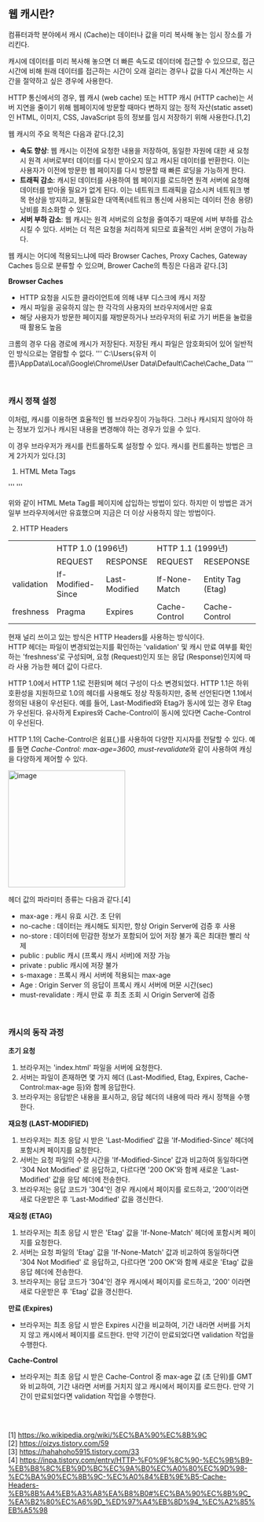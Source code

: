 ## 웹 캐시란?

컴퓨터과학 분야에서 캐시 (Cache)는 데이터나 값을 미리 복사해 놓는 임시 장소를 가리킨다. 

캐시에 데이터를 미리 복사해 놓으면 더 빠른 속도로 데이터에 접근할 수 있으므로, 접근 시간에 비해 원래 데이터를 접근하는 시간이 오래 걸리는 경우나 값을 다시 계산하는 시간을 절약하고 싶은 경우에 사용한다.

HTTP 통신에서의 경우, 웹 캐시 (web cache) 또는 HTTP 캐시 (HTTP cache)는 서버 지연을 줄이기 위해 웹페이지에 방문할 때마다 변하지 않는 정적 자산(static asset)인 HTML, 이미지, CSS, JavaScript 등의 정보를 임시 저장하기 위해 사용한다.[1,2]

웹 캐시의 주요 목적은 다음과 같다.[2,3]

- **속도 향상**: 웹 캐시는 이전에 요청한 내용을 저장하여, 동일한 자원에 대한 새 요청 시 원격 서버로부터 데이터를 다시 받아오지 않고 캐시된 데이터를 반환한다. 이는 사용자가 이전에 방문한 웹 페이지를 다시 방문할 때 빠른 로딩을 가능하게 한다.
- **트래픽 감소**: 캐시된 데이터를 사용하여 웹 페이지를 로드하면 원격 서버에 요청해 데이터를 받아올 필요가 없게 된다. 이는 네트워크 트래픽을 감소시켜 네트워크 병목 현상을 방지하고, 불필요한 대역폭(네트워크 통신에 사용되는 데이터 전송 용량) 낭비를 최소화할 수 있다.
- **서버 부하 감소**: 웹 캐시는 원격 서버로의 요청을 줄여주기 때문에 서버 부하를 감소시킬 수 있다. 서버는 더 적은 요청을 처리하게 되므로 효율적인 서버 운영이 가능하다.
 
웹 캐시는 어디에 적용되느냐에 따라 Browser Caches, Proxy Caches, Gateway Caches 등으로 분류할 수 있으며, Brower Cache의 특징은 다음과 같다.[3]

**Browser Caches**
- HTTP 요청을 시도한 클라이언트에 의해 내부 디스크에 캐시 저장
- 캐시 파일을 공유하지 않는 한 각각의 사용자의 브라우저에서만 유효
- 해당 사용자가 방문한 페이지를 재방문하거나 브라우저의 뒤로 가기 버튼을 눌렀을 때 활용도 높음

크롬의 경우 다음 경로에 캐시가 저장된다. 저장된 캐시 파일은 암호화되어 있어 일반적인 방식으로는 열람할 수 없다.
'''
C:\Users\{유저 이름}\AppData\Local\Google\Chrome\User Data\Default\Cache\Cache_Data
'''

<br>

### 캐시 정책 설정

이처럼, 캐시를 이용하면 효율적인 웹 브라우징이 가능하다. 그러나 캐시되지 않아야 하는 정보가 있거나 캐시된 내용을 변경해야 하는 경우가 있을 수 있다.

이 경우 브라우저가 캐시를 컨트롤하도록 설정할 수 있다. 캐시를 컨트롤하는 방법은 크게 2가지가 있다.[3]

1. HTML Meta Tags

'''
<META HTTP-EQUIV="EXPIRES" CONTENT="Mon, 22 Jul 2002 11:12:01 GMT"><META HTTP-EQUIV="CACHE-CONTROL" CONTENT="NO-CACHE">
'''

위와 같이 HTML Meta Tag를 페이지에 삽입하는 방법이 있다. 하지만 이 방법은 과거 일부 브라우저에서만 유효했으며 지금은 더 이상 사용하지 않는 방법이다. 

 
2. HTTP Headers

<table>
    <tr>
        <td rowspan="2"></td>
        <td colspan="2">HTTP 1.0 (1996년)</td>
        <td colspan="2">HTTP 1.1 (1999년)</td>
    </tr>
  <tr>
      <td>REQUEST</td>
      <td>RESPONSE</td>
      <td>REQUEST</td>
      <td>RESEPONSE</td>
  </tr>
    <tr>
        <td>validation</td>
        <td>If-Modified-Since</td>
        <td>Last-Modified</td>
        <td>If-None-Match</td>
        <td>Entity Tag (Etag)</td>
    </tr>
    <tr>
        <td>freshness</td>
        <td>Pragma</td>
        <td>Expires</td>
        <td>Cache-Control</td>
        <td>Cache-Control</td>
    </tr>
</table>

현재 널리 쓰이고 있는 방식은 HTTP Headers를 사용하는 방식이다.<br>
HTTP 헤더는 파일이 변경되었는지를 확인하는 'validation' 및 캐시 만료 여부를 확인하는 'freshness'로 구성되며, 요청 (Request)인지 또는 응답 (Response)인지에 따라 사용 가능한 헤더 값이 다르다.

HTTP 1.0에서 HTTP 1.1로 전환되며 헤더 구성이 다소 변경되었다. HTTP 1.1은 하위 호환성을 지원하므로 1.0의 헤더를 사용해도 정상 작동하지만, 중복 선언된다면 1.1에서 정의된 내용이 우선된다.
예를 들어, Last-Modified와 Etag가 동시에 있는 경우 Etag가 우선된다. 유사하게 Expires와 Cache-Control이 동시에 있다면 Cache-Control이 우선된다.

HTTP 1.1의 Cache-Control은 쉼표(,)를 사용하여 다양한 지시자를 전달할 수 있다. 예를 들면 *Cache-Control: max-age=3600, must-revalidate*와 같이 사용하여 캐싱을 다양하게 제어할 수 있다.

<img width="238" alt="image" src="https://github.com/yumalg12/tech-study/assets/134472216/c989885a-c4ee-4efe-9a81-3104eb51562e">

헤더 값의 파라미터 종류는 다음과 같다.[4]

- max-age : 캐시 유효 시간. 초 단위
- no-cache : 데이터는 캐시해도 되지만, 항상 Origin Server에 검증 후 사용
- no-store : 데이터에 민감한 정보가 포함되어 있어 저장 불가 혹은 최대한 빨리 삭제
- public : public 캐시 (프록시 캐시 서버)에 저장 가능
- private : public 캐시에 저장 불가
- s-maxage : 프록시 캐시 서버에 적용되는 max-age
- Age : Origin Server 의 응답이 프록시 캐시 서버에 머문 시간(sec)
- must-revalidate : 캐시 만료 후 최초 조회 시 Origin Server에 검증

<br>

### 캐시의 동작 과정

**초기 요청**

1. 브라우저는 'index.html' 파일을 서버에 요청한다.
2. 서버는 파일이 존재하면 몇 가지 헤더 (Last-Modified, Etag, Expires, Cache-Control:max-age 등)와 함께 응답한다.
3. 브라우저는 응답받은 내용을 표시하고, 응답 헤더의 내용에 따라 캐시 정책을 수행한다.

**재요청 (LAST-MODIFIED)**

1. 브라우저는 최초 응답 시 받은 'Last-Modified' 값을 'If-Modified-Since' 헤더에 포함시켜 페이지를 요청한다.
2. 서버는 요청 파일의 수정 시간을 'If-Modified-Since' 값과 비교하여 동일하다면 '304 Not Modified' 로 응답하고, 다르다면 '200 OK'와 함께 새로운 'Last-Modified' 값을 응답 헤더에 전송한다.
3. 브라우저는 응답 코드가 '304'인 경우 캐시에서 페이지를 로드하고, '200'이라면 새로 다운받은 후 'Last-Modified' 값을 갱신한다.

**재요청 (ETAG)**

1. 브라우저는 최초 응답 시 받은 'Etag' 값을 'If-None-Match' 헤더에 포함시켜 페이지를 요청한다.
2. 서버는 요청 파일의 'Etag' 값을 'If-None-Match' 값과 비교하여 동일하다면 '304 Not Modified' 로 응답하고, 다르다면 '200 OK'와 함께 새로운 'Etag' 값을 응답 헤더에 전송한다.
3. 브라우저는 응답 코드가 '304'인 경우 캐시에서 페이지를 로드하고, '200' 이라면 새로 다운받은 후 'Etag' 값을 갱신한다.

**만료 (Expires)**

- 브라우저는 최초 응답 시 받은 Expires 시간을 비교하여, 기간 내라면 서버를 거치지 않고 캐시에서 페이지를 로드한다. 만약 기간이 만료되었다면 validation 작업을 수행한다.

**Cache-Control**

- 브라우저는 최초 응답 시 받은 Cache-Control 중 max-age 값 (초 단위)를 GMT와 비교하여, 기간 내라면 서버를 거치지 않고 캐시에서 페이지를 로드한다. 만약 기간이 만료되었다면 validation 작업을 수행한다.

<br>

##
[1] https://ko.wikipedia.org/wiki/%EC%BA%90%EC%8B%9C<br>
[2] https://oizys.tistory.com/59<br>
[3] https://hahahoho5915.tistory.com/33<br>
[4] https://inpa.tistory.com/entry/HTTP-%F0%9F%8C%90-%EC%9B%B9-%EB%B8%8C%EB%9D%BC%EC%9A%B0%EC%A0%80%EC%9D%98-%EC%BA%90%EC%8B%9C-%EC%A0%84%EB%9E%B5-Cache-Headers-%EB%8B%A4%EB%A3%A8%EA%B8%B0#%EC%BA%90%EC%8B%9C_%EA%B2%80%EC%A6%9D_%ED%97%A4%EB%8D%94_%EC%A2%85%EB%A5%98<br>


